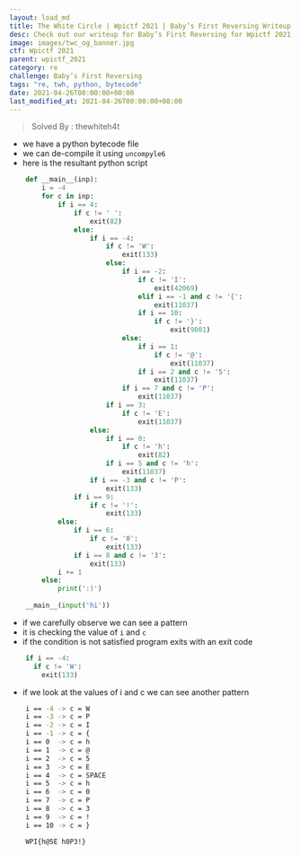 ```yaml
---
layout: load_md
title: The White Circle | Wpictf 2021 | Baby’s First Reversing Writeup
desc: Check out our writeup for Baby’s First Reversing for Wpictf 2021 capture the flag competition.
image: images/twc_og_banner.jpg
ctf: Wpictf 2021
parent: wpictf_2021
category: re
challenge: Baby’s First Reversing
tags: "re, twh, python, bytecode"
date: 2021-04-26T00:00:00+00:00
last_modified_at: 2021-04-26T00:00:00+00:00
---
```




> Solved By : thewhiteh4t

* we have a python bytecode file
* we can de-compile it using `uncompyle6`
* here is the resultant python script

```python
    def __main__(inp):
        i = -4
        for c in inp:
            if i == 4:
                if c != ' ':
                    exit(82)
                else:
                    if i == -4:
                        if c != 'W':
                            exit(133)
                        else:
                            if i == -2:
                                if c != 'I':
                                    exit(42069)
                                elif i == -1 and c != '{':
                                    exit(11037)
                                if i == 10:
                                    if c != '}':
                                        exit(9001)
                            else:
                                if i == 1:
                                    if c != '@':
                                        exit(11037)
                                if i == 2 and c != '5':
                                    exit(11037)
                            if i == 7 and c != 'P':
                                exit(11037)
                        if i == 3:
                            if c != 'E':
                                exit(11037)
                    else:
                        if i == 0:
                            if c != 'h':
                                exit(82)
                        if i == 5 and c != 'h':
                            exit(11037)
                    if i == -3 and c != 'P':
                        exit(133)
                if i == 9:
                    if c != '!':
                        exit(133)
            else:
                if i == 6:
                    if c != '0':
                        exit(133)
                if i == 8 and c != '3':
                    exit(133)
            i += 1
        else:
            print(':)')
    
    __main__(input('hi'))
```

* if we carefully observe we can see a pattern
* it is checking the value of `i` and `c`
* if the condition is not satisfied program exits with an exit code

```python
    if i == -4:
      if c != 'W':
        exit(133)
```

* if we look at the values of i and c we can see another pattern

```bash
    i == -4 -> c = W
    i == -3 -> c = P
    i == -2 -> c = I
    i == -1 -> c = {
    i == 0  -> c = h
    i == 1  -> c = @
    i == 2  -> c = 5
    i == 3  -> c = E
    i == 4  -> c = SPACE
    i == 5  -> c = h
    i == 6  -> c = 0
    i == 7  -> c = P
    i == 8  -> c = 3
    i == 9  -> c = !
    i == 10 -> c = }
```

```
    WPI{h@5E h0P3!}
```
